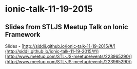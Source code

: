 # ionic-talk-11-19-2015

## Slides from STLJS Meetup Talk on Ionic Framework
Slides - [http://siddii.github.io/ionic-talk-11-19-2015/#/](http://siddii.github.io/ionic-talk-11-19-2015/#/)
[http://www.meetup.com/STL-JS-meetup/events/223965290/](http://www.meetup.com/STL-JS-meetup/events/223965290/)
